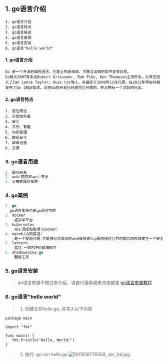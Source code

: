 ## 1. go语言介绍

```
1. go语言介绍
2. go语言特点
3. go语言用途
4. go语言案例
5. go语言安装
6. go语言"hello world"
```
#### 1. go语言介绍
```
Go 是一个开源的编程语言，它能让构造简单、可靠且高效的软件变得容易。
Go是从2007年末由Robert Griesemer, Rob Pike, Ken Thompson主持开发，后来还加入了Ian Lance Taylor, Russ Cox等人，并最终于2009年11月开源，在2012年早些时候发布了Go 1稳定版本。现在Go的开发已经是完全开放的，并且拥有一个活跃的社区。
```

#### 2. go语言特点
```
1. 语法简洁
2. 开发效率高
3. 安全
4. 并行、有趣
5. 内存管理
6. 数组安全
7. 编译迅速
8. 开源
```

### 3. go语言用途
```go
1. 服务开发
2. web(网页和api)开发
3. 分布式服务集群
```

### 4. go案例
```go
1. go
  go语言本身也是go语言写的
2. docker
    虚拟华平台
3. kubernetes
    用于调度和管理[Docker]
4. ngrok(内网穿透)
    是一个反向代理,它能够让你本地的web服务或tcp服务通过公共的端口和外部建立一个安全的通道,使得外网可以访问本地的计算机服务.
5. lantern
    蓝灯,一款P2P的翻墙软件
6. shadowsocks-go
    翻墙工具
```
### 5. go语言安装
> go语言安装不做过来介绍，请自行搜索或者点击链接
[go语言安装教程](https://www.runoob.com/go/go-environment.html)

### 6. go语言"hello world"
> 1. 创建文件hello.go, 并写入以下内容
```
package main

import "fmt"

func main() {
   fmt.Println("Hello, World!")
}
```
> 2. 执行: go run hello.go
![1611558776058_.pic_hd.jpg](https://upload-images.jianshu.io/upload_images/6713312-31c2d7fd819c2e9b.jpg?imageMogr2/auto-orient/strip%7CimageView2/2/w/1240)
